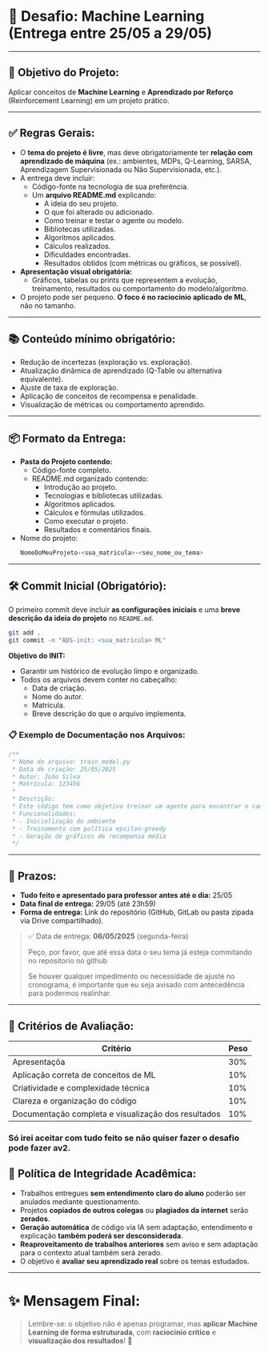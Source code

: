 # 📄 **Desafio: Machine Learning (Entrega entre 25/05 a 29/05)**

---

## 🎯 **Objetivo do Projeto:**
Aplicar conceitos de **Machine Learning** e **Aprendizado por Reforço** (Reinforcement Learning) em um projeto prático.

---

## ✅ **Regras Gerais:**

- O **tema do projeto é livre**, mas deve obrigatoriamente ter **relação com aprendizado de máquina** (ex.: ambientes, MDPs, Q-Learning, SARSA, Aprendizagem Supervisionada ou Não Supervisionada, etc.).
- A entrega deve incluir:
  - Código-fonte na tecnologia de sua preferência.
  - Um **arquivo README.md** explicando:
    - A ideia do seu projeto.
    - O que foi alterado ou adicionado.
    - Como treinar e testar o agente ou modelo.
    - Bibliotecas utilizadas.
    - Algoritmos aplicados.
    - Cálculos realizados.
    - Dificuldades encontradas.
    - Resultados obtidos (com métricas ou gráficos, se possível).
- **Apresentação visual obrigatória:**  
  - Gráficos, tabelas ou prints que representem a evolução, treinamento, resultados ou comportamento do modelo/algoritmo.
- O projeto pode ser pequeno. **O foco é no raciocínio aplicado de ML**, não no tamanho.

---

## 📚 **Conteúdo mínimo obrigatório:**

- Redução de incertezas (exploração vs. exploração).
- Atualização dinâmica de aprendizado (Q-Table ou alternativa equivalente).
- Ajuste de taxa de exploração.
- Aplicação de conceitos de recompensa e penalidade.
- Visualização de métricas ou comportamento aprendido.

---

## 📦 **Formato da Entrega:**

- **Pasta do Projeto contendo:**
  - Código-fonte completo.
  - README.md organizado contendo:
    - Introdução ao projeto.
    - Tecnologias e bibliotecas utilizadas.
    - Algoritmos aplicados.
    - Cálculos e fórmulas utilizados.
    - Como executar o projeto.
    - Resultados e comentários finais.
- Nome do projeto:  
  ```bash
  NomeDoMeuProjeto-<sua_matricula>-<seu_nome_ou_tema>
  ```

---

## 🛠️ **Commit Inicial (Obrigatório):**

O primeiro commit deve incluir **as configurações iniciais** e uma **breve descrição da ideia do projeto** no `README.md`.

```bash
git add .
git commit -m "ADS-init: <sua_matricula> ML"
```

**Objetivo do INIT:**  
- Garantir um histórico de evolução limpo e organizado.
- Todos os arquivos devem conter no cabeçalho:
  - Data de criação.
  - Nome do autor.
  - Matrícula.
  - Breve descrição do que o arquivo implementa.

### 📋 **Exemplo de Documentação nos Arquivos:**
```js
/**
 * Nome do arquivo: train_model.py
 * Data de criação: 25/05/2025
 * Autor: João Silva
 * Matrícula: 123456
 *
 * Descrição:
 * Este código tem como objetivo treinar um agente para encontrar o caminho ótimo em um ambiente customizado utilizando Q-Learning.
 * Funcionalidades:
 * - Inicialização do ambiente
 * - Treinamento com política epsilon-greedy
 * - Geração de gráficos de recompensa média
 */
```

---

## 📆 **Prazos:**

- **Tudo feito e apresentado para professor antes até o dia:** 25/05  
- **Data final de entrega:** 29/05 (até 23h59)  
- **Forma de entrega:** Link do repositório (GitHub, GitLab ou pasta zipada via Drive compartilhado).


> ✅ Data de entrega: **06/05/2025** (segunda-feira)  
>  
> Peço, por favor, que até essa data o seu tema já esteja commitando no repositorio no github
>  
> Se houver qualquer impedimento ou necessidade de ajuste no cronograma, é importante que eu seja avisado com antecedência para podermos realinhar.  



---

## 🧠 **Critérios de Avaliação:**

| Critério                          | Peso   |
|------------------------------------|--------|
| Apresentaçõa | 30%    |
| Aplicação correta de conceitos de ML | 10%    |
| Criatividade e complexidade técnica | 10%    |
| Clareza e organização do código    | 10%    |
| Documentação completa e visualização dos resultados | 10%    |

### Só irei aceitar com tudo feito se não quiser fazer o desafio pode fazer av2.


## 🚨 **Política de Integridade Acadêmica:**

- Trabalhos entregues **sem entendimento claro do aluno** poderão ser anulados mediante questionamento.
- Projetos **copiados de outros colegas** ou **plagiados da internet** serão **zerados**.
- **Geração automática** de código via IA sem adaptação, entendimento e explicação **também poderá ser desconsiderada**.
- **Reaproveitamento de trabalhos anteriores** sem aviso e sem adaptação para o contexto atual também será zerado.
- O objetivo é **avaliar seu aprendizado real** sobre os temas estudados.

---

# ✨ **Mensagem Final:**
> Lembre-se: o objetivo não é apenas programar, mas **aplicar Machine Learning de forma estruturada**, com **raciocínio crítico** e **visualização dos resultados**! 🚀
